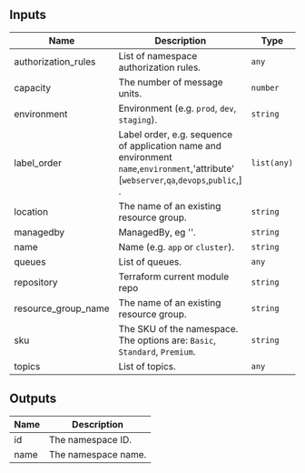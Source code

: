 ## Inputs

| Name | Description | Type | Default | Required |
|------|-------------|------|---------|:--------:|
| authorization\_rules | List of namespace authorization rules. | `any` | `[]` | no |
| capacity | The number of message units. | `number` | `0` | no |
| environment | Environment (e.g. `prod`, `dev`, `staging`). | `string` | `""` | no |
| label\_order | Label order, e.g. sequence of application name and environment `name`,`environment`,'attribute' [`webserver`,`qa`,`devops`,`public`,] . | `list(any)` | <pre>[<br>  "name",<br>  "environment"<br>]</pre> | no |
| location | The name of an existing resource group. | `string` | n/a | yes |
| managedby | ManagedBy, eg ''. | `string` | `""` | no |
| name | Name  (e.g. `app` or `cluster`). | `string` | `""` | no |
| queues | List of queues. | `any` | `[]` | no |
| repository | Terraform current module repo | `string` | `""` | no |
| resource\_group\_name | The name of an existing resource group. | `string` | n/a | yes |
| sku | The SKU of the namespace. The options are: `Basic`, `Standard`, `Premium`. | `string` | `"Standard"` | no |
| topics | List of topics. | `any` | `[]` | no |

## Outputs

| Name | Description |
|------|-------------|
| id | The namespace ID. |
| name | The namespace name. |

